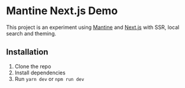 # Mantine Next.js Demo

This project is an experiment using [Mantine](https://mantine.dev/) and [Next.js](https://nextjs.org/) with SSR, local search and theming.

## Installation

1. Clone the repo
2. Install dependencies
3. Run `yarn dev` or `npm run dev`